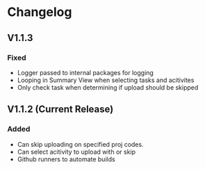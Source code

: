 # Changelog

## V1.1.3 

### Fixed 
- Logger passed to internal packages for logging
- Looping in Summary View when selecting tasks and acitivites
- Only check task when determining if upload should be skipped

## V1.1.2 (Current Release)

### Added
- Can skip uploading on specified proj codes. 
- Can select acitivity to upload with or skip
- Github runners to automate builds
